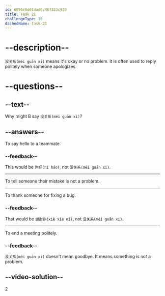 ```yaml
---
id: 6896c0d61dad6c46f323c930
title: Task 21
challengeType: 19
dashedName: task-21
---
```


<!-- (Audio) B：没关系 -->

# --description--

`没关系(méi guān xi)` means it's okay or no problem. It is often used to reply politely when someone apologizes.

# --questions--

## --text--

Why might B say `没关系(méi guān xi)`?

## --answers--

To say hello to a teammate.

### --feedback--

This would be `你好(nǐ hǎo)`, not `没关系(méi guān xi)`.

---

To tell someone their mistake is not a problem.

---

To thank someone for fixing a bug.

### --feedback--

That would be `谢谢你(xiè xie nǐ)`, not `没关系(méi guān xi)`.

---

To end a meeting politely.

### --feedback--

`没关系(méi guān xi)` doesn't mean goodbye. It means something is not a problem.

## --video-solution--

2
